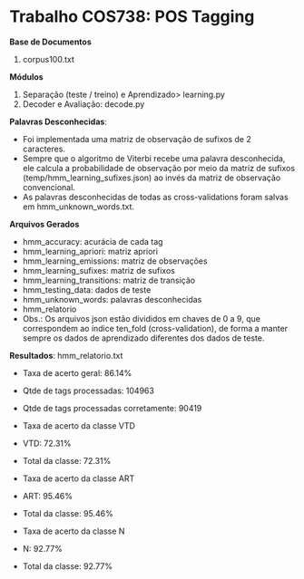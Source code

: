 # Trabalho COS738: POS Tagging

**Base de Documentos**
 1. corpus100.txt 

**Módulos**
 1. Separação (teste / treino) e Aprendizado> learning.py
 2. Decoder e Avaliação: decode.py

**Palavras Desconhecidas**:
 - Foi implementada uma matriz de observação de sufixos de 2 caracteres.
 - Sempre que o algoritmo de Viterbi recebe uma palavra desconhecida, ele calcula a probabilidade de observação por meio da matriz de sufixos (temp/hmm_learning_sufixes.json) ao invés da matriz de observação convencional. 
 - As palavras desconhecidas de todas as cross-validations foram salvas em hmm_unknown_words.txt. 

**Arquivos Gerados**
 - hmm_accuracy: acurácia de cada tag
 - hmm_learning_apriori: matriz apriori
 - hmm_learning_emissions: matriz de observações
 - hmm_learning_sufixes: matriz de sufixos
 - hmm_learning_transitions: matriz de transição 
 - hmm_testing_data: dados de teste
 - hmm_unknown_words: palavras desconhecidas
 - hmm_relatorio
 - Obs.: Os arquivos json estão divididos em chaves de 0 a 9, que correspondem ao índice ten_fold (cross-validation), de forma a manter sempre os dados de aprendizado diferentes dos dados de teste.

**Resultados**: hmm_relatorio.txt

- Taxa de acerto geral: 86.14% 
- Qtde de tags processadas: 104963 
- Qtde de tags processadas corretamente: 90419 


- Taxa de acerto da classe VTD
- VTD: 72.31% 
- Total da classe: 72.31%


- Taxa de acerto da classe ART
- ART: 95.46% 
- Total da classe: 95.46%

- Taxa de acerto da classe N
- N: 92.77% 
- Total da classe: 92.77%

